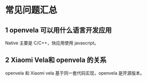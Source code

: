 # 常见问题汇总

## 1 openvela 可以用什么语言开发应用
Native 主要是 C/C++，快应用使用 javascript。


## 2 Xiaomi Vela和 openvela 的关系
openvela 和 Xiaomi vela 基于同一套代码实现，openvela 是开源版本。


